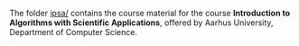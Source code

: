 The folder <a href="ipsa/">ipsa/</a> contains the course material for the course
__Introduction to Algorithms with Scientific Applications__,
offered by Aarhus University, Department of Computer Science.
